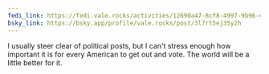 ```yaml
---
fedi_link: https://fedi.vale.rocks/activities/12690a47-8cf8-4997-9b96-cca285e815ef
bsky_link: https://bsky.app/profile/vale.rocks/post/3l7rt5ej35y2h
---
```


I usually steer clear of political posts, but I can't stress enough how important it is for every American to get out and vote. The world will be a little better for it.
